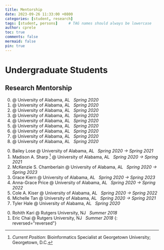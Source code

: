 ```yaml
---
title: Mentorship
date: 2023-09-26 11:33:00 +0800
categories: [student, research]
tags: [student, persons]     # TAG names should always be lowercase
author: cprele
toc: true
comments: false
mermaid: false
pin: true
---
```



# Undergraduate Students

## Research Mentorship

0. @ University of Alabama, AL &nbsp; _Spring 2020_
0. @ University of Alabama, AL &nbsp; _Spring 2020_
0. @ University of Alabama, AL &nbsp; _Spring 2020_
0. @ University of Alabama, AL &nbsp; _Spring 2020_
0. @ University of Alabama, AL &nbsp; _Spring 2020_
0. @ University of Alabama, AL &nbsp; _Spring 2020_
0. @ University of Alabama, AL &nbsp; _Spring 2020_
0. @ University of Alabama, AL &nbsp; _Spring 2020_
0. @ University of Alabama, AL &nbsp; _Spring 2020_
<!-- Spring 2020 -->
0. Bailey Lose @ University of Alabama, AL &nbsp; _Spring 2020 &rarr; Spring 2021_
0. Madison A. Sharp [^1] @ University of Alabama, AL &nbsp; _Spring 2020 &rarr; Spring 2021_
0. McKenzie S. Chamberlain @ University of Alabama, AL &nbsp; _Spring 2020 &rarr; Spring 2023_
0. Grace Kiern @ University of Alabama, AL &nbsp; _Spring 2020 &rarr; Spring 2023_
0. Anna-Grace Price @ University of Alabama, AL &nbsp; _Spring 2020 &rarr; Spring 2022_
0. Cole A. Kiser @ University of Alabama, AL &nbsp; _Spring 2020 &rarr; Spring 2022_
0. Michelle Tan @ University of Alabama, AL &nbsp; _Spring 2020 &rarr; Spring 2021_
0. Tyler Hale @ University of Alabama, AL &nbsp; _Spring 2020_
<!-- Rutgers University -->
0. Rohith Kari @ Rutgers University, NJ &nbsp; _Summer 2018_
0. Eric Chai @ Rutgers University, NJ &nbsp; _Summer 2018_
{: reversed="reversed"}

[^1]: _Current Position_: Bioinformatics Specialist at Georgetown University; Georgetown, D.C.
